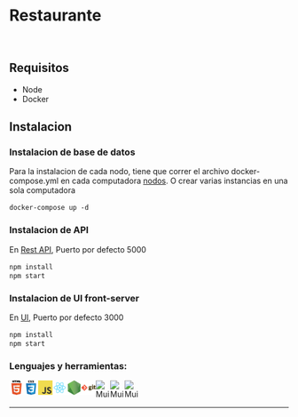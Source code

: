 # Restaurante

<br />

## Requisitos

- Node
- Docker

## Instalacion

### Instalacion de base de datos

Para la instalacion de cada nodo, tiene que correr el archivo docker-compose.yml en cada computadora [nodos](/min-backend/docker-server6.8.1/). O crear varias instancias en una sola computadora

```
docker-compose up -d
```

### Instalacion de API

En [Rest API](/min-backend), Puerto por defecto 5000

```
npm install
npm start
```

### Instalacion de UI front-server

En [UI](/), Puerto por defecto 3000

```
npm install
npm start
```

### Lenguajes y herramientas:

[<img align="left" alt="HTML5" width="26px" src="https://raw.githubusercontent.com/github/explore/80688e429a7d4ef2fca1e82350fe8e3517d3494d/topics/html/html.png" />][html5]
[<img align="left" alt="CSS3" width="26px" src="https://raw.githubusercontent.com/github/explore/80688e429a7d4ef2fca1e82350fe8e3517d3494d/topics/css/css.png" />][css3]
[<img align="left" alt="JavaScript" width="26px" src="https://raw.githubusercontent.com/github/explore/80688e429a7d4ef2fca1e82350fe8e3517d3494d/topics/javascript/javascript.png" />][javascript]
[<img align="left" alt="React" width="26px" src="https://raw.githubusercontent.com/github/explore/80688e429a7d4ef2fca1e82350fe8e3517d3494d/topics/react/react.png" />][react]
[<img align="left" alt="Node.js" width="26px" src="https://raw.githubusercontent.com/github/explore/80688e429a7d4ef2fca1e82350fe8e3517d3494d/topics/nodejs/nodejs.png" />][nodejs]
[<img align="left" alt="Git" width="26px" src="https://raw.githubusercontent.com/github/explore/80688e429a7d4ef2fca1e82350fe8e3517d3494d/topics/git/git.png" />][git]
[<img align="left" alt="Mui" width="26px" src="https://material-ui.com/static/logo_raw.svg" />][mui]
[<img align="left" alt="Mui" width="26px" src="https://pbs.twimg.com/profile_images/1273307847103635465/lfVWBmiW_400x400.png" />][docker]
[<img align="left" alt="Mui" width="26px" src="https://e7.pngegg.com/pngimages/627/181/png-clipart-apache-cassandra-nosql-distributed-database-apache-http-server-amazon-redshift-blue-logo.png" />][cassandra]
<br />
<br />

---

[redux]: https://redux.js.org/
[git]: https://git-scm.com/
[firebase]: https://firebase.google.com/
[nodejs]: https://nodejs.org/en/
[react]: https://reactjs.org/
[javascript]: https://www.javascript.com/
[sass]: https://sass-lang.com/
[css3]: https://developer.mozilla.org/en-US/docs/Archive/CSS3
[html5]: https://developer.mozilla.org/en-US/docs/Web/Guide/HTML/HTML5
[mui]: https://material-ui.com/
[docker]: https://www.docker.com/
[cassandra]: https://cassandra.apache.org/
